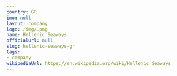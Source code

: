 ```yaml
---
country: GR
imo: null
layout: company
logo: /img/.png
name: Hellenic Seaways
officialUrl: null
slug: hellenic-seaways-gr
tags:
- company
wikipediaUrl: https://en.wikipedia.org/wiki/Hellenic_Seaways
---
```

